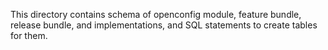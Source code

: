 This directory contains schema of openconfig module, feature bundle, 
release bundle, and implementations, and SQL statements to create 
tables for them.